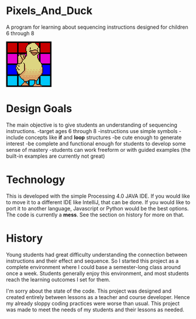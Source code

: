# Pixels_And_Duck
A program for learning about sequencing instructions designed for children 6 through 8

![Duck and pixels](/logo.gif?raw=true "duck and pixels")

# Design Goals
The main objective is to give students an understanding of sequencing instructions.
-target ages 6 through 8
-instructions use simple symbols
-include concepts like **if** and **loop** structures
-be cute enough to generate interest
-be complete and functional enough for students to develop some sense of mastery
-students can work freeform or with guided examples (the built-in examples are currently not great) 

# Technology
This is developed with the simple Processing 4.0 JAVA IDE. If you would like to move it to a different IDE like IntelliJ, that can be done. If you would like to port it to another language, Javascript or Python would be the best options. The code is currently a **mess**. See the section on history for more on that. 

# History
Young students had great difficulty understanding the connection between instructions and their effect and sequence. So I started this project as a complete environment where I could base a semester-long class around once a week. Students generally enjoy this environment, and most students reach the learning outcomes I set for them.

I'm sorry about the state of the code. This project was designed and created entirely between lessons as a teacher and course developer. Hence my already sloppy coding practices were worse than usual. This project was made to meet the needs of my students and their lessons as needed.
